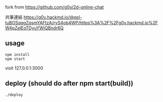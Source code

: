 fork from https://github.com/g0v/2d-online-chat

共筆連結 https://g0v.hackmd.io/@qsl-tuBOSqqgZqsmYAFtzA/ryS4ob4WP/https%3A%2F%2Fg0v.hackmd.io%2FW4pZelEoTDyuYWiQBndr6Q
## usage
```
npm install
npm start
```
visit 127.0.0.1:3000

## deploy (should do after npm start(build))
```
./deploy
```
